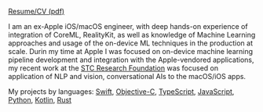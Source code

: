 [Resume/CV (pdf)](https://github.com/darvin/darvin/files/11266552/Resume-Stefan-Novak-7.pdf)

I am an ex-Apple iOS/macOS engineer, with deep hands-on experience of integration of
CoreML, RealityKit, as well as knowledge of Machine Learning approaches and usage of the
on-device ML techniques in the production at scale. Durin my time at Apple I was focused on
on-device machine learning pipeline development and integration with the Apple-vendored
applications, my recent work at the [STC Research Foundation](https://github.com/STCData) was focused on application of
NLP and vision, conversational AIs to the macOS/iOS apps.

My projects by languages: [Swift](https://github.com/darvin?tab=repositories&q=&type=&language=swift&sort=), [Objective-C](https://github.com/darvin?tab=repositories&q=&type=&language=objective-c&sort=), [TypeScript](https://github.com/darvin?tab=repositories&q=&type=&language=typescript&sort=), [JavaScript](https://github.com/darvin?tab=repositories&q=&type=&language=javascript&sort=), [Python](https://github.com/darvin?tab=repositories&q=&type=&language=python&sort=), [Kotlin](https://github.com/darvin?tab=repositories&q=&type=&language=kotlin&sort=), [Rust](https://github.com/darvin?tab=repositories&q=&type=&language=rust&sort=)
